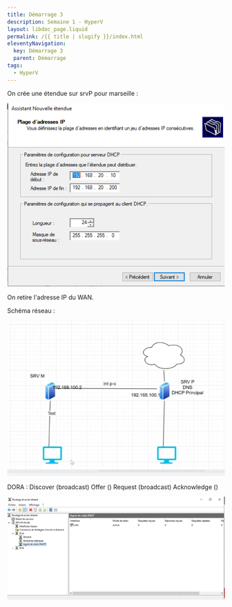 ```yaml
---
title: Démarrage 3
description: Semaine 1 - HyperV
layout: libdoc_page.liquid
permalink: /{{ title | slugify }}/index.html
eleventyNavigation:
  key: Démarrage 3
  parent: Démarrage
tags:
  - HyperV
---
```



On crée une étendue sur srvP pour marseille :

![](./20251008_demarrage3/image_1761294741196.webp)

On retire l'adresse IP du WAN.

Schéma réseau : 

![](./20251008_demarrage3/image_1761294757976.webp)

DORA : Discover (broadcast) Offer () Request (broadcast) Acknowledge ()

![](./20251008_demarrage3/image_1761294801134.webp)

